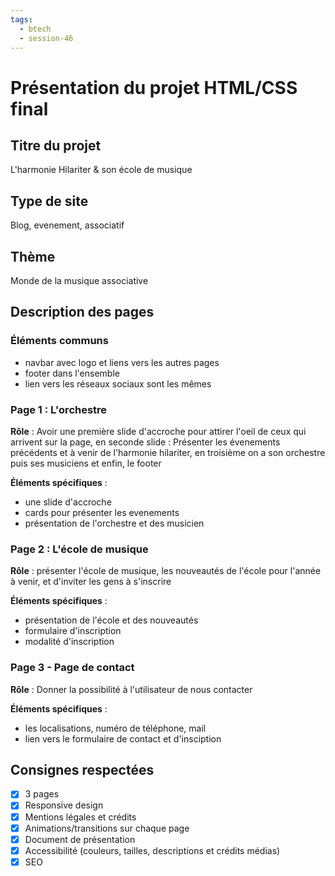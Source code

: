 ```yaml
---
tags:
  - btech
  - session-46
---
```


# Présentation du projet HTML/CSS final

## Titre du projet

L'harmonie Hilariter & son école de musique

## Type de site

Blog, evenement, associatif

## Thème

Monde de la musique associative

## Description des pages

### Éléments communs

- navbar avec logo et liens vers les autres pages
- footer dans l'ensemble
- lien vers les réseaux sociaux sont les mêmes

### Page 1 : L'orchestre

**Rôle** : Avoir une première slide d'accroche pour attirer l'oeil de ceux qui arrivent sur la page, en seconde slide : Présenter les évenements précédents et à venir de l'harmonie hilariter, en troisième on a son orchestre puis ses musiciens et enfin, le footer

**Éléments spécifiques** :

- une slide d'accroche
- cards pour présenter les evenements
- présentation de l'orchestre et des musicien

### Page 2 : L'école de musique

**Rôle** : présenter l'école de musique, les nouveautés de l'école pour l'année à venir, et d'inviter les gens à s'inscrire

**Éléments spécifiques** :

- présentation de l'école et des nouveautés 
- formulaire d'inscription
- modalité d'inscription

### Page 3 - Page de contact

**Rôle** : Donner la possibilité à l'utilisateur de nous contacter

**Éléments spécifiques** :

- les localisations, numéro de téléphone, mail
- lien vers le formulaire de contact et d'insciption

## Consignes respectées

- [X] 3 pages
- [X] Responsive design
- [X] Mentions légales et crédits
- [X] Animations/transitions sur chaque page
- [X] Document de présentation
- [X] Accessibilité (couleurs, tailles, descriptions et crédits médias)
- [X] SEO